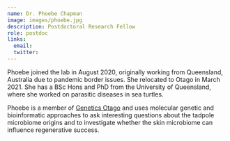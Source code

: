 ```yaml
---
name: Dr. Phoebe Chapman
image: images/phoebe.jpg
description: Postdoctoral Research Fellow
role: postdoc
links:
  email: 
  twitter: 
---
```


Phoebe joined the lab in August 2020, originally working from Queensland, Australia due to pandemic border issues. She relocated to Otago in March 2021. She has a BSc Hons and PhD from the University of Queensland, where she worked on parasitic diseases in sea turtles.

Phoebe is a member of [Genetics Otago](https://blogs.otago.ac.nz/go/) and uses molecular genetic and bioinformatic approaches to ask interesting questions about the tadpole microbiome origins and to investigate whether the skin microbiome can influence regenerative success.
